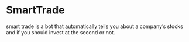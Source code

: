 # SmartTrade
smart trade is a bot that automatically tells you about a company’s stocks and if you should invest at the second or not.
